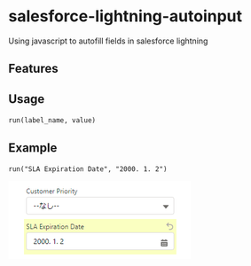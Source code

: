 # salesforce-lightning-autoinput
Using javascript to autofill fields in salesforce lightning

## Features

## Usage

```
run(label_name, value)
```

## Example
```
run("SLA Expiration Date", "2000. 1. 2")
```

![](image/example.png)
